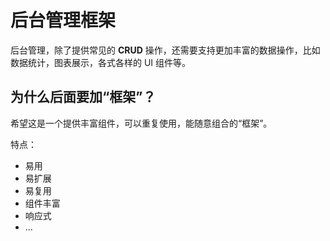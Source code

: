 # 后台管理框架

后台管理，除了提供常见的 **CRUD** 操作，还需要支持更加丰富的数据操作，比如数据统计，图表展示，各式各样的 UI 组件等。

## 为什么后面要加“框架”？

希望这是一个提供丰富组件，可以重复使用，能随意组合的“框架”。

特点：
  * 易用
  * 易扩展
  * 易复用
  * 组件丰富
  * 响应式
  * ...

